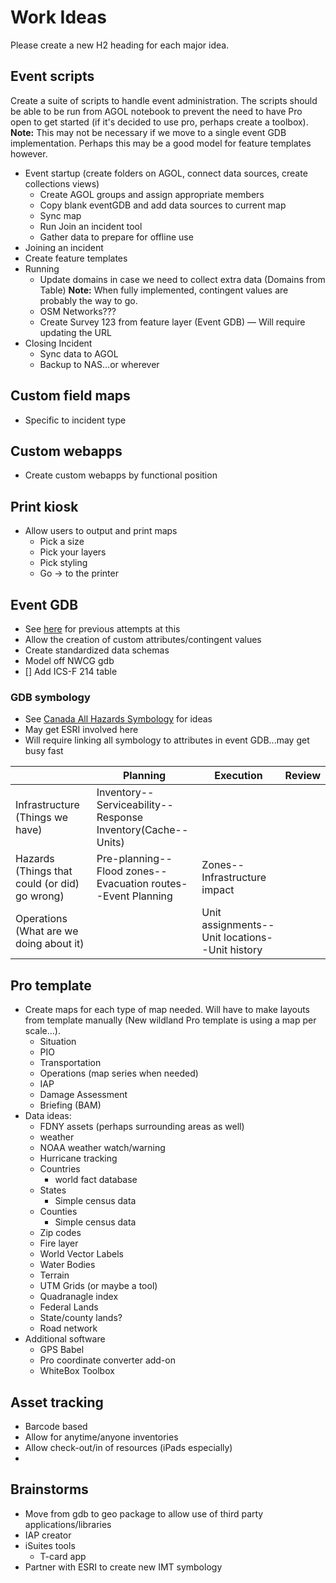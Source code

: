 # Work Ideas
Please create a new H2 heading for each major idea.

## Event scripts
Create a suite of scripts to handle event administration. The scripts should be able to be run from AGOL notebook
to prevent the need to have Pro open to get started (if it's decided to use pro, perhaps create a toolbox).
**Note:** This may not be necessary if we move to a single event GDB implementation. Perhaps this may be a good model
for feature templates however.
- Event startup (create folders on AGOL, connect data sources, create collections views)
  - Create AGOL groups and assign appropriate members
  - Copy blank eventGDB and add data sources to current map
  - Sync map
  - Run Join an incident tool
  - Gather data to prepare for offline use
- Joining an incident
-   Create feature templates
- Running
  - Update domains in case we need to collect extra data (Domains from Table) **Note:** When fully implemented,
    contingent values are probably the way to go.
  - OSM Networks???
  - Create Survey 123 from feature layer (Event GDB) — Will require updating the URL
- Closing Incident
  - Sync data to AGOL
  - Backup to NAS...or wherever
  
## Custom field maps
- Specific to incident type

  
## Custom webapps
- Create custom webapps by functional position

## Print kiosk
- Allow users to output and print maps
  - Pick a size
  - Pick your layers
  - Pick styling
  - Go -> to the printer
  
## Event GDB
- See [here](archive/2018_gdb_changes_nwcg_to_all_hazards.md) for previous attempts at this
- Allow the creation of custom attributes/contingent values
- Create standardized data schemas
- Model off NWCG gdb
- [] Add ICS-F 214 table

### GDB symbology
- See [Canada All Hazards Symbology](http://goccogpubca.canadaeast.cloudapp.azure.com/share/GOC-COG/CAHS-SCTR/Documentation/PS-SP-%231272768-v6A-CAHS_Explained.pdf) for ideas
- May get ESRI involved here
- Will require linking all symbology to attributes in event GDB...may get busy fast

|                                               | Planning                                                  | Execution                                    | Review |
|-----------------------------------------------|-----------------------------------------------------------|----------------------------------------------|--------|
| Infrastructure (Things we have)                | Inventory--Serviceability--Response Inventory(Cache--Units)   |                                              |        |
| Hazards (Things that could (or did) go wrong) | Pre-planning--Flood zones--Evacuation routes--Event Planning | Zones--Infrastructure impact                  |        |
| Operations (What are we doing about it)       |                                                           | Unit assignments--Unit locations--Unit history |        |

## Pro template
- Create maps for each type of map needed. Will have to make layouts from template manually (New wildland Pro template is using a map per scale…).
  - Situation
  - PIO
  - Transportation
  - Operations (map series when needed)
  - IAP
  - Damage Assessment
  - Briefing (BAM)
- Data ideas:
  - FDNY assets (perhaps surrounding areas as well)
  - weather
  - NOAA weather watch/warning
  - Hurricane tracking
  - Countries
    - world fact database
  - States
    - Simple census data
  - Counties
    - Simple census data
  - Zip codes
  - Fire layer
  - World Vector Labels
  - Water Bodies
  - Terrain
  - UTM Grids (or maybe a tool)
  - Quadranagle index
  - Federal Lands
  - State/county lands?
  - Road network
- Additional software
  - GPS Babel
  - Pro coordinate converter add-on
  - WhiteBox Toolbox
  
## Asset tracking
- Barcode based
- Allow for anytime/anyone inventories
- Allow check-out/in of resources (iPads especially)
- 

## Brainstorms
- Move from gdb to geo package to allow use of third party applications/libraries
- IAP creator
- iSuites tools
  - T-card app
- Partner with ESRI to create new IMT symbology